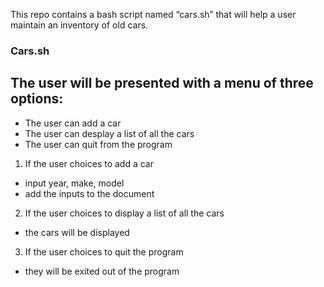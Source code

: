 This repo contains a bash script named “cars.sh” that will help a user maintain an inventory of old cars.
 
### Cars.sh
## The user will be presented with a menu of three options:
- The user can add a car
- The user can desplay a list of all the cars
- The user can quit from the program

1. If the user choices to add a car
* input year, make, model
* add the inputs to the document

2. If the user choices to display a list of all the cars
* the cars will be displayed

3. If the user choices to quit the program
* they will be exited out of the program
